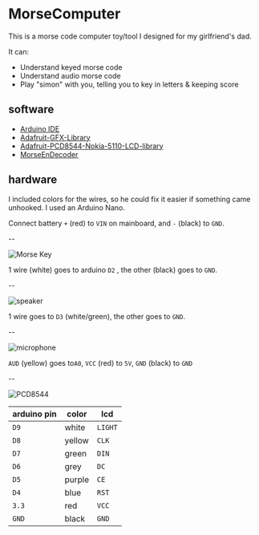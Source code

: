 # MorseComputer

This is a morse code computer toy/tool I designed for my girlfriend's dad.

It can:

*  Understand keyed morse code
*  Understand audio morse code
*  Play "simon" with you, telling you to key in letters & keeping score

## software

*  [Arduino IDE](http://arduino.cc/en/main/software)
*  [Adafruit-GFX-Library](https://github.com/adafruit/Adafruit-GFX-Library)
*  [Adafruit-PCD8544-Nokia-5110-LCD-library](https://github.com/adafruit/Adafruit-PCD8544-Nokia-5110-LCD-library)
*  [MorseEnDecoder](https://code.google.com/p/morse-endecoder/)


## hardware

I included colors for the wires, so he could fix it easier if something came unhooked. I used an Arduino Nano.

Connect battery `+` (red) to `VIN` on mainboard, and `-` (black) to `GND`.

--

![Morse Key](http://i.ebayimg.com/00/s/MzQ3WDUwMA==/z/V9sAAMXQeW5TYCQu/$_12.JPG)

1 wire (white) goes to arduino `D2` , the other (black) goes to `GND`.

--

![speaker](https://cdn.sparkfun.com//assets/parts/2/5/7/0/09151-03-L.jpg)

1 wire goes to `D3` (white/green), the other goes to `GND`.

--

![microphone](https://cdn.sparkfun.com//assets/parts/4/0/9/7/09964-01.jpg)

`AUD` (yellow) goes to`A0`, `VCC` (red) to `5V`, `GND` (black) to `GND`

--

![PCD8544](https://encrypted-tbn3.gstatic.com/images?q=tbn:ANd9GcSIz_18tP3tDKlHnlJNDRjcZPimxqHfV-pPhzplJAzO9-HGfOgE)

| arduino pin     | color  | lcd     |
|-----------------|--------|---------|
| `D9`            | white  | `LIGHT` |
| `D8`            | yellow | `CLK`   |
| `D7`            | green  | `DIN`   |
| `D6`            | grey   | `DC`    |
| `D5`            | purple | `CE`    |
| `D4`            | blue   | `RST`   |
| `3.3`           | red    | `VCC`   |
| `GND`           | black  | `GND`   |